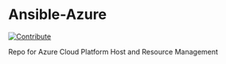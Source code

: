 # Ansible-Azure
[![Contribute](https://www.eclipse.org/che/contribute.svg)](https://devspaces.apps.hypershift.shadowman.dev/#https://github.com/shadowman-lab/Ansible-Config)

Repo for Azure Cloud Platform Host and Resource Management

